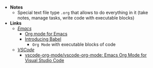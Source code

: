 - **Notes**
	- Special text file type `.org` that allows to do everything in it (take notes, manage tasks, write code with executable blocks)
- **Links**
	- *[Emacs](../Emacs.md)*
		- [Org mode for Emacs](https://orgmode.org)
		- [Introducing Babel](https://orgmode.org/worg/org-contrib/babel/intro.html)
			- `Org Mode` with executable blocks of code 
	- *[VSCode](../VSCode.md)*
		- [vscode-org-mode/vscode-org-mode: Emacs Org Mode for Visual Studio Code](https://github.com/vscode-org-mode/vscode-org-mode)
